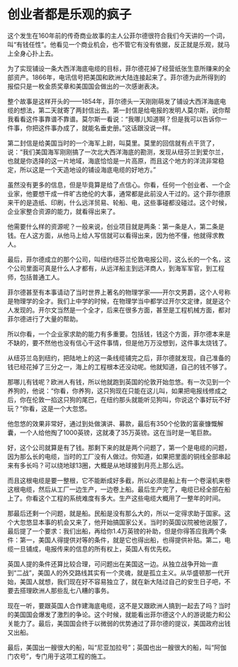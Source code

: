 # 创业者都是乐观的疯子

这个发生在160年前的传奇商业故事的主人公菲尔德很符合我们今天讲的一个词，叫“有钱任性”。他看见一个商业机会，也不管它有没有依据，反正就是乐观，就马上全身心扑上去。 

为了实现铺设一条大西洋海底电缆的目标，菲尔德花掉了经营纸张生意所赚来的全部资产。1866年，电讯信号把美国和欧洲大陆连接起来了。菲尔德为此所得到的报偿只是一枚金质奖章和美国国会做出的一次感谢表决。 

整个故事是这样开头的——1854年，菲尔德头一天刚刚萌发了铺设大西洋海底电缆的想法，第二天就寄了两封信出去。第一封信是给电报的发明人莫尔斯，说你帮我看看这件事靠谱不靠谱。莫尔斯一看说：“我哪儿知道啊？但是我可以告诉你一件事，你把这件事办成了，就能名垂史册。”这话跟没说一样。 

第二封信是给美国当时的一个海军上尉，叫莫里。莫里的回信就有点干货了，说：“我们美国海军刚刚搞了一次北大西洋海底的勘测，发现从纽芬兰到爱尔兰，也就是你选择的这一片地域，海底恰恰是一片高原，而且这个地方的洋流非常稳定，所以这是一个天造地设的铺设海底电缆的好地方。” 

虽然没有更多的信息，但是毕竟算是给了点信心。你看，任何一个创业者、一个企业家，他要想干成一件旷古绝伦的大事，通常都是此前没人干过的。这个菲尔德原来干的是造纸、印刷，什么远洋贸易、轮船、电，这些事碰都没碰过。这个时候，企业家整合资源的能力，就看得出来了。 

他需要什么样的资源呢？一般来说，创业项目就是两条：第一条是人，第二条是钱。在人这方面，从他马上给人写信就可以看得出来，因为他不懂，他就得求教人。 

最后，菲尔德成立的那个公司，叫纽约纽芬兰伦敦电报公司，这么长的一个名，这个公司里面可真是什么人才都有，从远洋船主到远洋商人，到海军军官，到工程师，包括普通工人。 

菲尔德甚至有本事请动了当时世界上著名的物理学家——开尔文男爵，这个人号称是物理学的全才。我们上中学的时候，在物理学当中都学过开尔文定律，就是这个人发现的。开尔文当然是一个全才，后来在很多方面，甚至是工程机械方面，都对菲尔德进行了大量的帮助。 

所以你看，一个企业家求助的能力有多重要。包括钱，钱这个方面，菲尔德本来是不缺的，要不然他也没有信心干这件事情，但是他万万没想到，这件事太烧钱了。 

从纽芬兰岛到纽约，把陆地上的这一条线缆铺完之后，菲尔德就发现，自己准备的钱已经花掉了三分之一，海上的工程根本还没动呢。他就知道，自己的钱不够了。 

那哪儿有钱呢？欧洲人有钱，所以他就跑到英国的伦敦开始忽悠。有一次见到一个养狗的，他说：“你看，你养狗，这只狗现在只能在这儿叫，如果把电报线修成之后，你在伦敦一掐这只狗的尾巴，在纽约那头就能听见狗叫，你说这个事好玩不好玩？”你看，这是一个大忽悠。 

他忽悠的效果非常好，通过到处做演讲、募款，最后有350个伦敦的富豪慷慨解囊，一个人给他掏了1000英镑，这就凑了35万英镑。这在当时是一笔巨款。 

好，这个公司就算是有了钱。那剩下来的就是两个问题了，第一个是电缆的问题，因为那么长的电缆，当时的工厂没有人做过。你知道，如果把里面的铜线全部串起来有多长吗？可以绕地球13圈，大概是从地球接到月亮上那么远。 

而且这根电缆是要一整根，它不能断成好多截，所以必须是船上有一个卷滚机来卷这根电缆，然后从工厂一边生产，一边卷上船。最后生产完了，电缆已经全部在船上了。你看这个工程的系统难度有多大。生产这些电缆大概用了一整年的时间。 

那最后还剩一个问题，就是船。民船是没有那么大的，所以一定得求助于国家。这个大忽悠显本事的机会又来了，他开始搞国家公关。当时的英国议院被他说服了，最后提了一个要求：我们出船，再给你1.4万英镑的补助，但是你得答应我两个条件：第一，美国人得提供对等的条件，就是它也得出船，也得提供补贴。第二，电缆一旦铺成，电报传来的信息的所有权上，英国人有优先权。 

英国人提的条件还算比较合理，可问题出在美国这一边。从独立战争开始一直到“二战”，美国人的外交路线其实有一个灵魂，就是孤立主义。从华盛顿那一代开始，美国人就想，我们现在好不容易独立了，就在新大陆过自己的安生日子吧，不要去搭理欧洲人那些乱七八糟的事务。 

现在一听，要跟英国人合作建海底电缆，这不是又跟欧洲人搞到一起去了吗？当时的美国国会爆发了激烈的争论。这个时候，就能看出菲尔德这个人的游说能力和公关能力了。最后，美国国会终于以微弱的优势通过了菲尔德的提议，美国政府出钱又出船。 

最后，美国出一艘很大的船，叫“尼亚加拉号”；英国也出一艘很大的船，叫“阿伽门农号”，专门用于这项工程的施工。